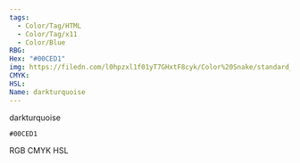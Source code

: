 ```yaml
---
tags:
  - Color/Tag/HTML
  - Color/Tag/x11
  - Color/Blue
RBG: 
Hex: "#00CED1"
img: https://filedn.com/l0hpzxl1f01yT7GHxtF8cyk/Color%20Snake/standard_csv_to_svg//#00CED1.svg
CMYK: 
HSL: 
Name: darkturquoise
---
```

darkturquoise
```palette
#00CED1
```
RGB
CMYK
HSL